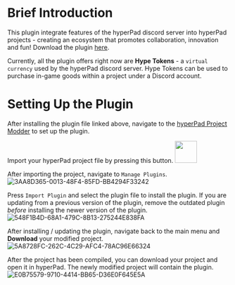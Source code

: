# Brief Introduction
This plugin integrate features of the hyperPad discord server into hyperPad projects - creating an ecosystem that promotes collaboration, innovation and fun!
Download the plugin [here](https://raw.githubusercontent.com/RXCodes/hyperAuth-Integrator/main/hypeToken%20Integrator.plugin).

Currently, all the plugin offers right now are **Hype Tokens** - a `virtual currency` used by the hyperPad discord server. Hype Tokens can be used to purchase in-game goods within a project under a Discord account.

# Setting Up the Plugin
After installing the plugin file linked above, navigate to the [hyperPad Project Modder](https://rxcodes.github.io/hyperPad-Project-Modder/) to set up the plugin.

Import your hyperPad project file by pressing this button.
<img src="https://user-images.githubusercontent.com/61912060/174913532-319196d5-3593-49c3-9062-d340f2e5e294.jpeg" width=50>

After importing the project, navigate to `Manage Plugins`.
![3AA8D365-0013-48F4-85FD-BB4294F33242](https://user-images.githubusercontent.com/61912060/174913712-b417e2aa-de5f-458f-ab44-d1ae8bbbf1a0.jpeg)

Press `Import Plugin` and select the plugin file to install the plugin. If you are updating from a previous version of the plugin, remove the outdated plugin *before* installing the newer version of the plugin.
![548F1B4D-68A1-479C-8B13-275244E838FA](https://user-images.githubusercontent.com/61912060/174913721-09a3a4f3-8a19-4eef-bbc4-e3389f39e816.jpeg)

After installing / updating the plugin, navigate back to the main menu and **Download** your modified project.
![5A8728FC-262C-4C29-AFC4-78AC96E66324](https://user-images.githubusercontent.com/61912060/174914180-a148577e-cd2a-442b-b9c3-c5fedf94c006.jpeg)

After the project has been compiled, you can download your project and open it in hyperPad. The newly modified project will contain the plugin.
![E0B75579-9710-4414-BB65-D36E0F645E5A](https://user-images.githubusercontent.com/61912060/174914248-4191bcbe-44c7-4f0d-a4f7-c4e67870a6ab.jpeg)
